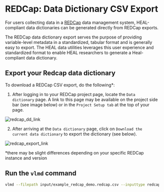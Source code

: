 
# REDCap: Data Dictionary CSV Export

For users collecting data in a [REDCap](https://www.project-redcap.org) data management system, HEAL-compliant data dictionaries can be generated directly from REDCap exports. 

The REDCap data dictionary export serves the purpose of providing variable-level metadata in a standardized, tabular format and is generally easy to export. The HEAL data utilities leverages this user experience and standardized format to enable HEAL researchers to generate a Heal-compliant data dictionary. 

## Export your Redcap data dictionary 

To download a REDCap CSV export, do the following*: 

1. After logging in to your REDCap project page, locate the `Data dictionary` page. A link to this page may be available on the project side bar (see image below) or in the `Project Setup tab` at the top of your page.

![redcap_dd_link](../assets/redcap_data_dictionary_page.png "Redcap DD Export button")

2. After arriving at the `Data dictionary` page, click on `Download the current data dictionary` to export the dictionary (see below).

![redcap_export_link](../assets/redcap_csv_dd_export_link.png "Redcap DD Export button")

*there may be slight differences depending on your specific REDCap instance and version

## Run the `vlmd` command

```bash
vlmd --filepath input/example_redcap_demo.redcap.csv --inputtype redcap.csv --outputdir output/heal-vlmd-from-redcap.csv
```